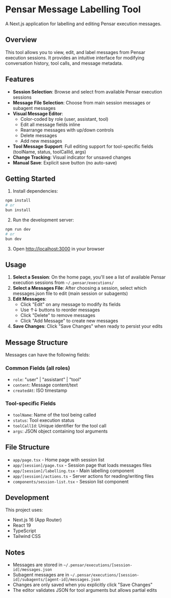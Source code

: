 # Pensar Message Labelling Tool

A Next.js application for labelling and editing Pensar execution messages.

## Overview

This tool allows you to view, edit, and label messages from Pensar execution sessions. It provides an intuitive interface for modifying conversation history, tool calls, and message metadata.

## Features

- **Session Selection**: Browse and select from available Pensar execution sessions
- **Message File Selection**: Choose from main session messages or subagent messages
- **Visual Message Editor**: 
  - Color-coded by role (user, assistant, tool)
  - Edit all message fields inline
  - Rearrange messages with up/down controls
  - Delete messages
  - Add new messages
- **Tool Message Support**: Full editing support for tool-specific fields (toolName, status, toolCallId, args)
- **Change Tracking**: Visual indicator for unsaved changes
- **Manual Save**: Explicit save button (no auto-save)

## Getting Started

1. Install dependencies:
```bash
npm install
# or
bun install
```

2. Run the development server:
```bash
npm run dev
# or
bun dev
```

3. Open [http://localhost:3000](http://localhost:3000) in your browser

## Usage

1. **Select a Session**: On the home page, you'll see a list of available Pensar execution sessions from `~/.pensar/executions/`
2. **Select a Messages File**: After choosing a session, select which messages.json file to edit (main session or subagents)
3. **Edit Messages**: 
   - Click "Edit" on any message to modify its fields
   - Use ↑↓ buttons to reorder messages
   - Click "Delete" to remove messages
   - Click "Add Message" to create new messages
4. **Save Changes**: Click "Save Changes" when ready to persist your edits

## Message Structure

Messages can have the following fields:

### Common Fields (all roles)
- `role`: "user" | "assistant" | "tool"
- `content`: Message content/text
- `createdAt`: ISO timestamp

### Tool-specific Fields
- `toolName`: Name of the tool being called
- `status`: Tool execution status
- `toolCallId`: Unique identifier for the tool call
- `args`: JSON object containing tool arguments

## File Structure

- `app/page.tsx` - Home page with session list
- `app/[session]/page.tsx` - Session page that loads messages files
- `app/[session]/labelling.tsx` - Main labelling component
- `app/[session]/actions.ts` - Server actions for reading/writing files
- `components/session-list.tsx` - Session list component

## Development

This project uses:
- Next.js 16 (App Router)
- React 19
- TypeScript
- Tailwind CSS

## Notes

- Messages are stored in `~/.pensar/executions/[session-id]/messages.json`
- Subagent messages are in `~/.pensar/executions/[session-id]/subagents/[agent-id]/messages.json`
- Changes are only saved when you explicitly click "Save Changes"
- The editor validates JSON for tool arguments but allows partial edits
